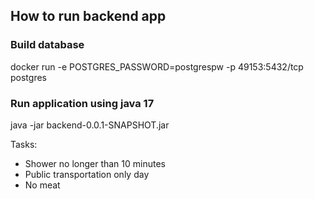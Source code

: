 ## How to run backend app

### Build database
docker run -e POSTGRES_PASSWORD=postgrespw -p 49153:5432/tcp postgres

### Run application using java 17
java -jar backend-0.0.1-SNAPSHOT.jar

Tasks:
- Shower no longer than 10 minutes
- Public transportation only day
- No meat


